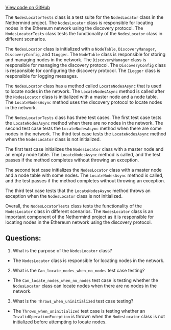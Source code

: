 [View code on GitHub](https://github.com/nethermindeth/nethermind/Nethermind.Network.Discovery.Test/NodesLocatorTests.cs)

The `NodesLocatorTests` class is a test suite for the `NodesLocator` class in the Nethermind project. The `NodesLocator` class is responsible for locating nodes in the Ethereum network using the discovery protocol. The `NodesLocatorTests` class tests the functionality of the `NodesLocator` class in different scenarios.

The `NodesLocator` class is initialized with a `NodeTable`, `DiscoveryManager`, `DiscoveryConfig`, and `ILogger`. The `NodeTable` class is responsible for storing and managing nodes in the network. The `DiscoveryManager` class is responsible for managing the discovery protocol. The `DiscoveryConfig` class is responsible for configuring the discovery protocol. The `ILogger` class is responsible for logging messages.

The `NodesLocator` class has a method called `LocateNodesAsync` that is used to locate nodes in the network. The `LocateNodesAsync` method is called after the `NodesLocator` class is initialized with a master node and a node table. The `LocateNodesAsync` method uses the discovery protocol to locate nodes in the network.

The `NodesLocatorTests` class has three test cases. The first test case tests the `LocateNodesAsync` method when there are no nodes in the network. The second test case tests the `LocateNodesAsync` method when there are some nodes in the network. The third test case tests the `LocateNodesAsync` method when the `NodesLocator` class is not initialized.

The first test case initializes the `NodesLocator` class with a master node and an empty node table. The `LocateNodesAsync` method is called, and the test passes if the method completes without throwing an exception.

The second test case initializes the `NodesLocator` class with a master node and a node table with some nodes. The `LocateNodesAsync` method is called, and the test passes if the method completes without throwing an exception.

The third test case tests that the `LocateNodesAsync` method throws an exception when the `NodesLocator` class is not initialized.

Overall, the `NodesLocatorTests` class tests the functionality of the `NodesLocator` class in different scenarios. The `NodesLocator` class is an important component of the Nethermind project as it is responsible for locating nodes in the Ethereum network using the discovery protocol.
## Questions: 
 1. What is the purpose of the `NodesLocator` class?
- The `NodesLocator` class is responsible for locating nodes in the network.

2. What is the `Can_locate_nodes_when_no_nodes` test case testing?
- The `Can_locate_nodes_when_no_nodes` test case is testing whether the `NodesLocator` class can locate nodes when there are no nodes in the network.

3. What is the `Throws_when_uninitialized` test case testing?
- The `Throws_when_uninitialized` test case is testing whether an `InvalidOperationException` is thrown when the `NodesLocator` class is not initialized before attempting to locate nodes.